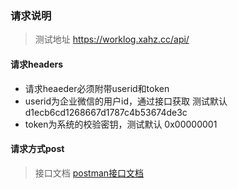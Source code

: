 ### 请求说明

> 测试地址 https://worklog.xahz.cc/api/

#### 请求headers

- 请求heaeder必须附带userid和token
- userid为企业微信的用户id，通过接口获取 测试默认 d1ecb6cd1268667d1787c4b53674de3c
- token为系统的校验密钥，测试默认 0x00000001

#### 请求方式post

> 接口文档 [postman接口文档](https://documenter.getpostman.com/view/17402707/U16htRy9)

